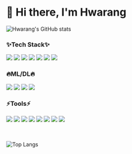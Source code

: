 <h1>👋 Hi there, I'm Hwarang </h1>

<div align="Left">

![Hwarang's GitHub stats](https://github-readme-stats.vercel.app/api?username=hwarange&show_icons=true&theme=dark)

</div>


<h3 align='Left'>✨Tech Stack✨</h3>
<div align="Left">
    <img src="https://img.shields.io/badge/Python%20-%20%233776AB?style=for-the-badge&logo=python&logoColor=white">
    <img src="https://img.shields.io/badge/reactnative-%20%2361DAFB?style=for-the-badge&logo=react&logoColor=white">
    <img src="https://img.shields.io/badge/Dart-%20%230175C2?style=for-the-badge&logo=Dart&logoColor=white">
    <img src="https://img.shields.io/badge/Flutter-%20%2302569B?style=for-the-badge&logo=Flutter&logoColor=white">
    <img src="https://img.shields.io/badge/MySql-%20%234479A1?style=for-the-badge&logo=MySql&logoColor=white">
    <img src="https://img.shields.io/badge/Streamlit-%20%23FF4B4B?style=for-the-badge&logo=Streamlit&logoColor=white">
    <img src="https://img.shields.io/badge/firebase-%20%23DD2C00?style=for-the-badge&logo=firebase&logoColor=white">
</div>

<h3 align='Left'>🔥ML/DL🔥</h3>
<div align="Left">
    <img src="https://img.shields.io/badge/Pandas-%20%23150458?style=for-the-badge&logo=Pandas&logoColor=white">
    <img src="https://img.shields.io/badge/Numpy-%20%23013243?style=for-the-badge&logo=Numpy&logoColor=white">
    <img src="https://img.shields.io/badge/Langchain-%20%231C3C3C?style=for-the-badge&logo=Langchain&logoColor=white">
    <img src="https://img.shields.io/badge/Pytorch-%20%23EE4C2C?style=for-the-badge&logo=Pytorch&logoColor=white">
</div>

<h3 align='Left'>⚡Tools⚡</h3>
<div align="Left">
    <img src="https://img.shields.io/badge/Jupyter-%20%23F37626?style=for-the-badge&logo=Jupyter&logoColor=white">
    <img src="https://img.shields.io/badge/Git-%20%23F05032?style=for-the-badge&logo=Git&logoColor=white">
    <img src="https://img.shields.io/badge/Github-%20%23181717?style=for-the-badge&logo=Github&logoColor=white">
    <img src="https://img.shields.io/badge/Notion-%20%23000000?style=for-the-badge&logo=Notion&logoColor=white">
    <img src="https://img.shields.io/badge/Slack-%20%234A154B?style=for-the-badge&logo=Slack&logoColor=white">
    <img src="https://img.shields.io/badge/Discord-%20%23333333?style=for-the-badge&logo=Discord&logoColor=white">
    <img src="https://img.shields.io/badge/Visual%20Studio%20Code-%20%230078d7?style=for-the-badge&logo=Visual%20Studio%20Code&logoColor=white">
    <img src="https://img.shields.io/badge/androidstudio-%20%233DDC84?style=for-the-badge&logo=androidstudio&logoColor=white">
</div>

<br>


</br>
<div align="Left">

![Top Langs](https://github-readme-stats.vercel.app/api/top-langs/?username=hwarange&layout=donut)

</div>